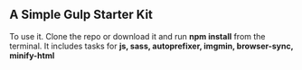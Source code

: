 ## A Simple Gulp Starter Kit
To use it. Clone the repo or download it and run **npm install** from the terminal.
It includes tasks for **js, sass, autoprefixer, imgmin, browser-sync, minify-html**
